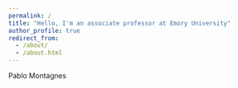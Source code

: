```yaml
---
permalink: /
title: "Hello, I'm an associate professor at Emory University"
author_profile: true
redirect_from: 
  - /about/
  - /about.html
---
```


Pablo Montagnes
